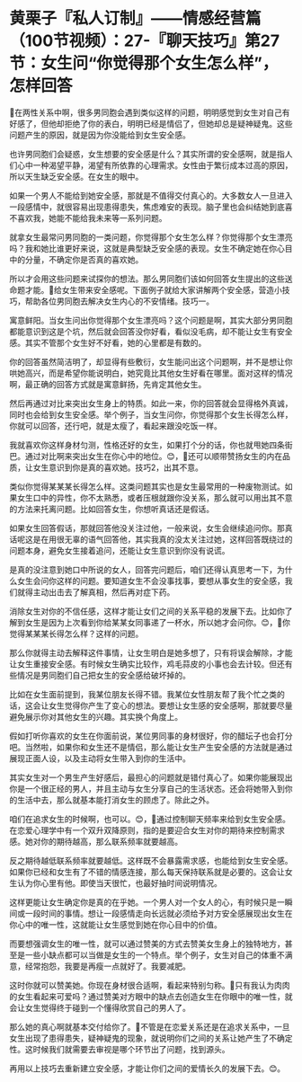# 黄栗子『私人订制』——情感经营篇（100节视频）：27-『聊天技巧』第27节：女生问“你觉得那个女生怎么样”，怎样回答

🎼在两性关系中啊，很多男同胞会遇到类似这样的问题，明明感觉到女生对自己有好感了，但他却拒绝了你的表白，明明已经是情侣了，但她却总是疑神疑鬼。这些问题产生的原因，就是因为你没能给到女生安全感。

也许男同胞们会疑惑，女生想要的安全感是什么？其实所谓的安全感啊，就是指人们心中一种渴望平静，渴望有所依靠的心理需求。女性由于繁衍成本过高的原因，所以天生缺乏安全感。在女生的眼中。

如果一个男人不能给到她安全感，那就是不值得交付真心的。大多数女人一旦进入一段感情中，就很容易出现患得患失，焦虑难安的表现。脑子里也会纠结她到底喜不喜欢我，她能不能给我未来等一系列问题。

就拿女生最常问男同胞的一类问题，你觉得那个女生怎么样？你觉得那个女生漂亮吗？我和她比谁更好来说，这就是典型缺乏安全感的表现。女生不确定她在你心目中的分量，不确定你是否真的喜欢她。

所以才会用这些问题来试探你的想法。那么男同胞们该如何回答女生提出的这些送命题才能。🎼给女生带来安全感呢。下面例子就给大家讲解两个安全感，营造小技巧，帮助各位男同胞去解决女生内心的不安情绪。技巧一。

寓意鲜阳。当女生问出你觉得那个女生漂亮吗？这个问题是啊，其实大部分男同胞都能意识到这是个坑，然后就会回答没你好看，看似没毛病，却不能让女生有安全感。其实不管那个女生好不好看，她的心里都是有数的。

你的回答虽然简洁明了，却显得有些敷衍，女生能问出这个问题啊，并不是想让你哄她高兴，而是希望你能说明白，她究竟比其他女生好看在哪里。面对这样的情况啊，最正确的回答方式就是寓意鲜扬，先肯定其他女生。

然后再通过对比来突出女生身上的特质。如此一来，你的回答就会显得格外真诚，同时也会给到女生安全感。举个例子，当女生问你，你觉得那个女生长得怎么样，你就可以回答，还行吧，就是太瘦了，看起来跟没吃饭一样。

我就喜欢你这样身材匀测，性格还好的女生，如果打个分的话，你也就甩她四条街巴。通过对比啊来突出女生在你心中的地位。😊，🎼还可以顺带赞扬女生的内在品质，让女生意识到你是真的喜欢她。技巧2，出其不意。

类似你觉得某某某长得怎么样。这类问题其实也是女生最常用的一种废物测试。如果女生口中的异性，你不太熟悉，或者压根就跟你没关系，那么就可以用出其不意的方法来托离问题。比如回答女生，你想听真话还是假话。

如果女生回答假话，那就回答他没关注过他，一般来说，女生会继续追问你。那真话呢这是在用很无辜的语气回答他，其实我真的没太关注过她，这样回答既绕过的问题本身，避免女生接着追问，还能让女生意识到你没有说谎。

是真的没注意到她口中所说的女人，回答完问题后，咱们还得认真思考一下，为什么女生会问你这样的问题。要知道女生不会没事找事，要想从事女生的安全感，我们就得主动出击去了解真相，然后再对症下药。

消除女生对你的不信任感，这样才能让女们之间的关系平稳的发展下去。比如你了解到女生是因为上次看到你给某某女同事递了一杯水，所以她才会问你。😊，🎼你觉得某某某长得怎么样？这样的问题。

那么你就得主动去解释这件事情，让女生明白是她多想了，只有将误会解除，才能让女生重接安全感。有时候女生确实比较作，鸡毛蒜皮的小事也会去计较。但还有些情况是男同胞们自己把女生的安全感给破坏掉的。

比如在女生面前提到，我某位朋友长得不错。我某位女性朋友帮了我个忙之类的话，这会让女生觉得你产生了变心的想法。要想让女生感的安全感啊，那就要尽量避免展示你对其他女生的兴趣。其实换个角度上。

假如打听你喜欢的女生在你面前说，某位男同事的身材很好，你的醋坛子也会打分吧。当然啦，如果你和女生还不是情侣，那么能让女生产生安全感的方法就是通过展现正面人设，以及主动将女生带入到你的生活中。

其实女生对一个男生产生好感后，最担心的问题就是错付真心了。如果你能展现出你是一个很正经的男人，并且主动与女生分享自己的生活状态。还会将她带入到你的生活中去，那么就基本能打消女生的顾虑了。除此之外。

咱们在追求女生的时候啊，也可以。😊，🎼通过控制聊天频率来给到女生安全感。在恋爱心理学中有一个双升双降原则，指的是要迎合女生对你的期待来控制需求感。她对你的期待越高，那么联系频率就要越高。

反之期待越低联系频率就要越低。这样既不会暴露需求感，也能给到女生安全感。如果你已经和女生有了不错的情感连接，那么每天保持联系就是必要的。这会让女生认为你心里有他。即使当天很忙，也最好抽时间说明情况。

这样更能让女生确定你是真的在乎她。一个男人对一个女人的心，有时候只是一瞬间或一段时间的事情。想让一段感情走向长远就必须给予对方安全感展现出女生在你心中的唯一性，这就能让女生感觉到她在你心目中的价值。

而要想强调女生的唯一性，就可以通过赞美的方式去赞美女生身上的独特地方，甚至是一些小缺点都可以当做是女生的一个特点。举个例子，女生对自己的体重不满意，经常抱怨，我要是再瘦一点就好了。我要减肥。

这时你就可以赞美她。你现在身材很合适啊，看起来特别匀称。🎼只有我认为肉肉的女生看起来可爱吗？通过赞美对方眼中的缺点去创造女生在你眼中的唯一性，就会让女生觉得终于碰到一个懂得欣赏自己的男人了。

那么她的真心啊就基本交付给你了。🎼不管是在恋爱关系还是在追求关系中，一旦女生出现了患得患失，疑神疑鬼的现象，就说明你们之间的关系让她产生了不确定性。这时候我们就需要去审视是哪个环节出了问题，找到源头。

再用以上技巧去重新建立安全感，才能让你们之间的爱情长久的发展下去。😊。